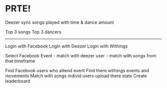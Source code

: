PRTE! 
===========================


Deezer sync songs played with time & dance amount

Top 3 songs
Top 3 dancers

____

Login with Facebook
Login with Deezer
Login with Withings

Select Facebook Event
	- match with deezer user
	- match with songs from that timeframe

Find Facebook users who attend event
Find there withings events and movements
Match with songs
individ users upload there stats
Create leaderboard
